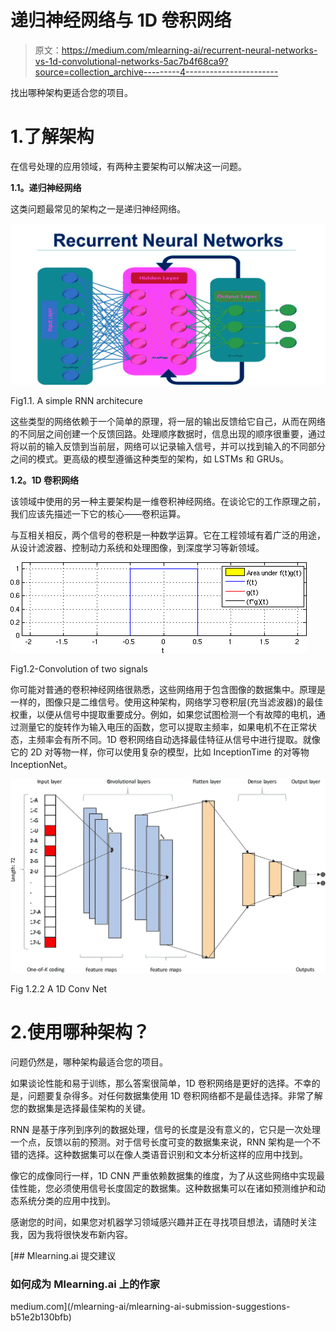 # 递归神经网络与 1D 卷积网络

> 原文：<https://medium.com/mlearning-ai/recurrent-neural-networks-vs-1d-convolutional-networks-5ac7b4f68ca9?source=collection_archive---------4----------------------->

找出哪种架构更适合您的项目。

# 1.了解架构

在信号处理的应用领域，有两种主要架构可以解决这一问题。

**1.1。递归神经网络**

这类问题最常见的架构之一是递归神经网络。

![](img/de1314fd7e8f3306a5e7eae68424f19b.png)

Fig1.1\. A simple RNN architecure

这些类型的网络依赖于一个简单的原理，将一层的输出反馈给它自己，从而在网络的不同层之间创建一个反馈回路。处理顺序数据时，信息出现的顺序很重要，通过将以前的输入反馈到当前层，网络可以记录输入信号，并可以找到输入的不同部分之间的模式。更高级的模型遵循这种类型的架构，如 LSTMs 和 GRUs。

**1.2。1D 卷积网络**

该领域中使用的另一种主要架构是一维卷积神经网络。在谈论它的工作原理之前，我们应该先描述一下它的核心——卷积运算。

与互相关相反，两个信号的卷积是一种数学运算。它在工程领域有着广泛的用途，从设计滤波器、控制动力系统和处理图像，到深度学习等新领域。

![](img/0b583384432c5ba9716bf89cc9c60be8.png)

Fig1.2-Convolution of two signals

你可能对普通的卷积神经网络很熟悉，这些网络用于包含图像的数据集中。原理是一样的，图像只是二维信号。使用这种架构，网络学习卷积层(充当滤波器)的最佳权重，以便从信号中提取重要成分。例如，如果您试图检测一个有故障的电机，通过测量它的旋转作为输入电压的函数，您可以提取主频率，如果电机不在正常状态，主频率会有所不同。1D 卷积网络自动选择最佳特征从信号中进行提取。就像它的 2D 对等物一样，你可以使用复杂的模型，比如 InceptionTime 的对等物 InceptionNet。

![](img/986fc5a1bc7276a383b95d162b47a08d.png)

Fig 1.2.2 A 1D Conv Net

# 2.使用哪种架构？

问题仍然是，哪种架构最适合您的项目。

如果谈论性能和易于训练，那么答案很简单，1D 卷积网络是更好的选择。不幸的是，问题要复杂得多。对任何数据集使用 1D 卷积网络都不是最佳选择。非常了解您的数据集是选择最佳架构的关键。

RNN 是基于序列到序列的数据处理，信号的长度是没有意义的，它只是一次处理一个点，反馈以前的预测。对于信号长度可变的数据集来说，RNN 架构是一个不错的选择。这种数据集可以在像人类语音识别和文本分析这样的应用中找到。

像它的成像同行一样，1D CNN 严重依赖数据集的维度，为了从这些网络中实现最佳性能，您必须使用信号长度固定的数据集。这种数据集可以在诸如预测维护和动态系统分类的应用中找到。

感谢您的时间，如果您对机器学习领域感兴趣并正在寻找项目想法，请随时关注我，因为我将很快发布新内容。

[](/mlearning-ai/mlearning-ai-submission-suggestions-b51e2b130bfb) [## Mlearning.ai 提交建议

### 如何成为 Mlearning.ai 上的作家

medium.com](/mlearning-ai/mlearning-ai-submission-suggestions-b51e2b130bfb)